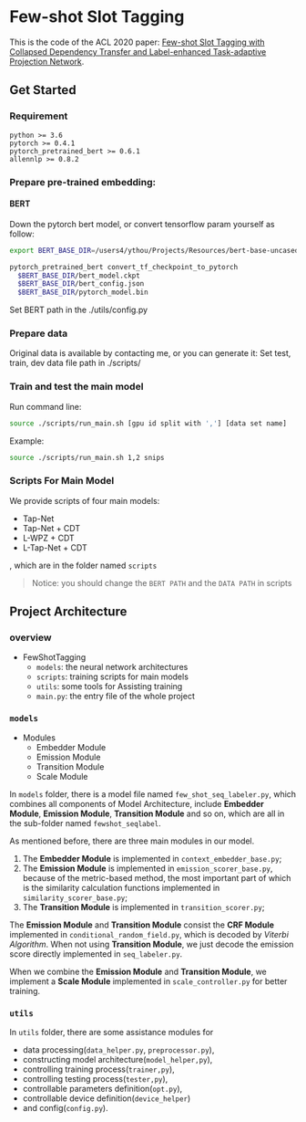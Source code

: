 # Few-shot Slot Tagging

This is the code of the ACL 2020 paper: [Few-shot Slot Tagging with Collapsed Dependency Transfer and Label-enhanced Task-adaptive Projection Network](https://atmahou.github.io/attachments/atma's_acl2020_FewShot.pdf).

## Get Started

### Requirement
```
python >= 3.6
pytorch >= 0.4.1
pytorch_pretrained_bert >= 0.6.1
allennlp >= 0.8.2
```

### Prepare pre-trained embedding:
#### BERT
Down the pytorch bert model, or convert tensorflow param yourself as follow:
```bash
export BERT_BASE_DIR=/users4/ythou/Projects/Resources/bert-base-uncased/uncased_L-12_H-768_A-12/

pytorch_pretrained_bert convert_tf_checkpoint_to_pytorch
  $BERT_BASE_DIR/bert_model.ckpt
  $BERT_BASE_DIR/bert_config.json
  $BERT_BASE_DIR/pytorch_model.bin
```
Set BERT path in the ./utils/config.py

### Prepare data
Original data is available by contacting me, or you can generate it:
Set test, train, dev data file path in ./scripts/

### Train and test the main model
Run command line:
```bash
source ./scripts/run_main.sh [gpu id split with ','] [data set name]
```

Example:
```bash
source ./scripts/run_main.sh 1,2 snips
```

### Scripts For Main Model

We provide scripts of four main models: 
- Tap-Net
- Tap-Net + CDT
- L-WPZ + CDT
- L-Tap-Net + CDT 

, which are in the folder named `scripts` 

> Notice: you should change the `BERT PATH` and the `DATA PATH` in scripts


## Project Architecture

### overview

- FewShotTagging
    - `models`: the neural network architectures
    - `scripts`: training scripts for main models
    - `utils`: some tools for Assisting training
    - `main.py`: the entry file of the whole project

### `models`

- Modules
    - Embedder Module
    - Emission Module
    - Transition Module
    - Scale Module 

In `models` folder, there is a model file named `few_shot_seq_labeler.py`, which combines all components of Model Architecture,
include **Embedder Module**,  **Emission Module**, **Transition Module** and so on, which are all in the sub-folder named `fewshot_seqlabel`.

As mentioned before, there are three main modules in our model.
1. The **Embedder Module** is implemented in `context_embedder_base.py`;
2. The **Emission Module** is implemented in `emission_scorer_base.py`, because of the metric-based method, the most important part of which is the similarity calculation functions implemented in `similarity_scorer_base.py`;
3. The **Transition Module** is implemented in `transition_scorer.py`;

The **Emission Module** and **Transition Module** consist the **CRF Module** implemented in `conditional_random_field.py`, which is decoded by _Viterbi Algorithm_.
When not using **Transition Module**, we just decode the emission score directly implemented in `seq_labeler.py`.

When we combine the **Emission Module** and **Transition Module**, we implement a **Scale Module** implemented in `scale_controller.py` for better training.


### `utils`

In `utils` folder, there are some assistance modules for 
- data processing(`data_helper.py`, `preprocessor.py`), 
- constructing model architecture(`model_helper,py`), 
- controlling training process(`trainer,py`), 
- controlling testing process(`tester,py`), 
- controllable parameters definition(`opt.py`), 
- controllable device definition(`device_helper`) 
- and config(`config.py`).




